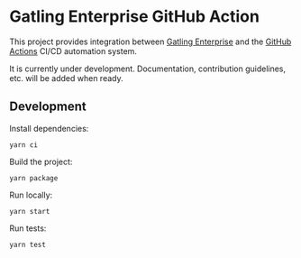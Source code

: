 # Gatling Enterprise GitHub Action

This project provides integration between [Gatling Enterprise](https://gatling.io/enterprise/) and the [GitHub Actions](https://github.com/features/actions) CI/CD automation system.

It is currently under development. Documentation, contribution guidelines, etc. will be added when ready.  

## Development

Install dependencies:

```shell
yarn ci
```

Build the project:

```shell
yarn package
```

Run locally:

```shell
yarn start
```

Run tests:

```shell
yarn test
```
